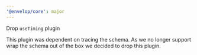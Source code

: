```yaml
---
'@envelop/core': major
---
```


Drop `useTiming` plugin

This plugin was dependent on tracing the schema. As we no longer support wrap the schema out of the box we decided to drop this plugin.
